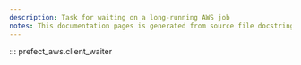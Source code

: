 ```yaml
---
description: Task for waiting on a long-running AWS job
notes: This documentation pages is generated from source file docstrings.
---
```


::: prefect_aws.client_waiter
